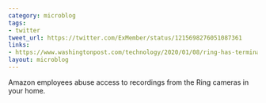 ```yaml
---
category: microblog
tags:
- twitter
tweet_url: https://twitter.com/ExMember/status/1215698276051087361
links:
- https://www.washingtonpost.com/technology/2020/01/08/ring-has-terminated-employees-abusing-access-peoples-video-data-company-tells-lawmakers/
layout: microblog
---
```

Amazon employees abuse access to recordings from the Ring cameras in your home.
